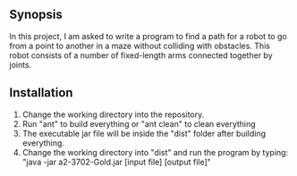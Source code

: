 ## Synopsis
In this project, I am asked to write a program to find a path for a robot to go from a point to another in a maze without colliding with obstacles. This robot consists of a number of fixed-length arms connected together by joints. 

## Installation
1. Change the working directory into the repository.
2. Run "ant" to build everything or "ant clean" to clean everything
3. The executable jar file will be inside the "dist" folder after building everything.
4. Change the working directory into "dist" and run the program by typing:
"java -jar a2-3702-Gold.jar [input file] [output file]"
